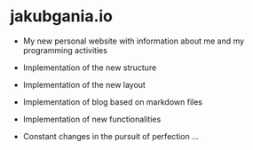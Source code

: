 # jakubgania.io

- My new personal website with information about me and my programming activities

- Implementation of the new structure

- Implementation of the new layout

- Implementation of blog based on markdown files

- Implementation of new functionalities

- Constant changes in the pursuit of perfection ...
